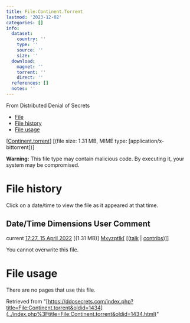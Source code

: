 ```yaml
---
title: File:Continent.Torrent
lastmod: '2023-12-02'
categories: []
info:
  dataset:
    country: ''
    type: ''
    source: ''
    size: ''
  download:
    magnet: ''
    torrent: ''
    direct: ''
  references: []
  notes: ''
---
```




From Distributed Denial of Secrets

- [File](./File:Continent.torrent.html#file)
- [File history](./File:Continent.torrent.html#filehistory)
- [File usage](./File:Continent.torrent.html#filelinks)

[[Continent.torrent](../images/f/f6/Continent.torrent "Continent.torrent")]
‎[(file size: 1.31 MB, MIME type:
[application/x-bittorrent])]

**Warning:** This file type may contain malicious code. By executing it,
your system may be compromised.

# File history

Click on a date/time to view the file as it appeared at that time.

Date/Time Dimensions User Comment
---
current [17:27, 15 April 2022](../images/f/f6/Continent.torrent) [(1.31 MB)] [Mxyzptlk](../index.php%3Ftitle=User:Mxyzptlk&action=edit&redlink=1.html "User:Mxyzptlk (page does not exist)")[ [([talk](../index.php%3Ftitle=User_talk:Mxyzptlk&action=edit&redlink=1.html "User talk:Mxyzptlk (page does not exist)") | [contribs](./Special:Contributions/Mxyzptlk.html "Special:Contributions/Mxyzptlk"))]]

You cannot overwrite this file.

# File usage

There are no pages that use this file.

Retrieved from
"[https://ddosecrets.com/index.php?title=File:Continent.torrent&oldid=1434](../index.php%3Ftitle=File:Continent.torrent&oldid=1434.html)"

